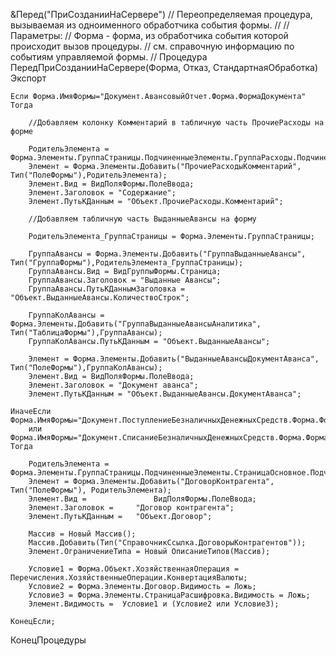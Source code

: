 &Перед("ПриСозданииНаСервере")
// Переопределяемая процедура, вызываемая из одноименного обработчика события формы.
//
// Параметры:
// 	Форма - форма, из обработчика события которой происходит вызов процедуры.
//	см. справочную информацию по событиям управляемой формы.
//
Процедура ПередПриСозданииНаСервере(Форма, Отказ, СтандартнаяОбработка) Экспорт
	
	Если Форма.ИмяФормы="Документ.АвансовыйОтчет.Форма.ФормаДокумента" Тогда
		
		//Добавляем колонку Комментарий в табличную часть ПрочиеРасходы на форме
		
		РодительЭлемента = Форма.Элементы.ГруппаСтраницы.ПодчиненныеЭлементы.ГруппаРасходы.ПодчиненныеЭлементы.ПрочиеРасходы;
		Элемент = Форма.Элементы.Добавить("ПрочиеРасходыКомментарий", Тип("ПолеФормы"),РодительЭлемента);
		Элемент.Вид = ВидПоляФормы.ПолеВвода;
		Элемент.Заголовок = "Содержание";
		Элемент.ПутьКДанным = "Объект.ПрочиеРасходы.Комментарий"; 
		
		//Добавляем табличную часть ВыданныеАвансы на форму
		
		РодительЭлемента_ГруппаСтраницы = Форма.Элементы.ГруппаСтраницы;
		
		ГруппаАвансы = Форма.Элементы.Добавить("ГруппаВыданныеАвансы", Тип("ГруппаФормы"),РодительЭлемента_ГруппаСтраницы);
		ГруппаАвансы.Вид = ВидГруппыФормы.Страница;
		ГруппаАвансы.Заголовок = "Выданные Авансы";
		ГруппаАвансы.ПутьКДаннымЗаголовка = "Объект.ВыданныеАвансы.КоличествоСтрок";
		
		ГруппаКолАвансы = Форма.Элементы.Добавить("ГруппаВыданныеАвансыАналитика", Тип("ТаблицаФормы"),ГруппаАвансы);
		ГруппаКолАвансы.ПутьКДанным = "Объект.ВыданныеАвансы";
		
		Элемент = Форма.Элементы.Добавить("ВыданныеАвансыДокументАванса", Тип("ПолеФормы"),ГруппаКолАвансы);
		Элемент.Вид = ВидПоляФормы.ПолеВвода;
		Элемент.Заголовок = "Документ аванса";
		Элемент.ПутьКДанным = "Объект.ВыданныеАвансы.ДокументАванса";
		
	ИначеЕсли Форма.ИмяФормы="Документ.ПоступлениеБезналичныхДенежныхСредств.Форма.ФормаДокумента"
		или Форма.ИмяФормы="Документ.СписаниеБезналичныхДенежныхСредств.Форма.ФормаДокумента" Тогда
		
		РодительЭлемента = Форма.Элементы.ГруппаСтраницы.ПодчиненныеЭлементы.СтраницаОсновное.ПодчиненныеЭлементы.ГруппаДокумент.ПодчиненныеЭлементы.ГруппаДополнительныеРеквизитыШапки;
		Элемент = Форма.Элементы.Добавить("ДоговорКонтрагента", Тип("ПолеФормы"), РодительЭлемента);
		Элемент.Вид =				ВидПоляФормы.ПолеВвода;
		Элемент.Заголовок =		"Договор контрагента";
		Элемент.ПутьКДанным =	"Объект.Договор";
		
		Массив = Новый Массив(); 
		Массив.Добавить(Тип("СправочникСсылка.ДоговорыКонтрагентов")); 
		Элемент.ОграничениеТипа = Новый ОписаниеТипов(Массив);	
		
		Условие1 = Форма.Объект.ХозяйственнаяОперация = Перечисления.ХозяйственныеОперации.КонвертацияВалюты;
		Условие2 = Форма.Элементы.Договор.Видимость = Ложь;
		Условие3 = Форма.Элементы.СтраницаРасшифровка.Видимость = Ложь;
		Элемент.Видимость =  Условие1 и (Условие2 или Условие3);
		
	КонецЕсли;
	
КонецПроцедуры

